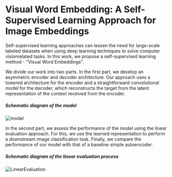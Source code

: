 # Visual Word Embedding: A Self-Supervised Learning Approach for Image Embeddings

Self-supervised learning approaches can lessen the need for large-scale labeled datasets when using deep learning techniques to solve computer visionrelated tasks. In this work, we propose a self-supervised learning method - “Visual Word Embeddings”. 

We divide our work into two parts. In the first part, we develop an asymmetric encoder and decoder architecture. Our approach uses a towered architecture for the encoder and a straightforward convolutional model for the decoder, which reconstructs the target from the latent representation of the context received from the encoder.

##### Schematic diagram of the model
![model](https://user-images.githubusercontent.com/51476618/220179502-0a945752-8cd8-48ba-8235-853f4a6d8c44.png)

In the second part, we assess the performance of the model using the linear evaluation approach. For this, we use the learned representation to perform a downstream
image classification task. Finally, we compare the performance of our model with that of a baseline simple autoencoder.
##### Schematic diagram of the linear evaluation process
![LinearEvaluation](https://user-images.githubusercontent.com/51476618/220179854-08682c4e-cc6e-4cdc-98d3-21642d630f95.png)
